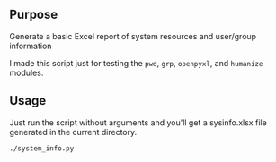 ## Purpose
Generate a basic Excel report of system resources and user/group information

I made this script just for testing the `pwd`, `grp`, `openpyxl`, and `humanize` modules.


## Usage
Just run the script without arguments and you'll get a sysinfo.xlsx file generated in the current directory.

```bash
./system_info.py
```
